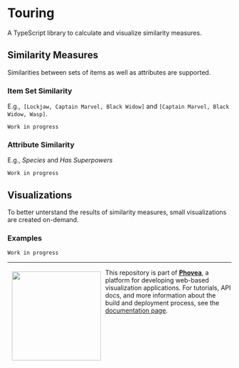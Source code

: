 # Touring
A TypeScript library to calculate and visualize similarity measures.

## Similarity Measures
Similarities between sets of items as well as attributes are supported.

### Item Set Similarity
E.g.,` [Lockjaw, Captain Marvel, Black Widow]` and `[Captain Marvel, Black Widow, Wasp]`.

`Work in progress`


### Attribute Similarity
E.g., *Species* and *Has Superpowers*

`Work in progress`

## Visualizations
To better unterstand the results of similarity measures, small visualizations are created on-demand.

### Examples

`Work in progress`


***

<a href="https://caleydo.org"><img src="http://caleydo.org/assets/images/logos/caleydo.svg" align="left" width="200px" hspace="10" vspace="6"></a>
This repository is part of **[Phovea](http://phovea.caleydo.org/)**, a platform for developing web-based visualization applications. For tutorials, API docs, and more information about the build and deployment process, see the [documentation page](http://phovea.caleydo.org).


[phovea-image]: https://img.shields.io/badge/Phovea-Client%20Plugin-F47D20.svg
[phovea-url]: https://phovea.caleydo.org
[npm-image]: https://badge.fury.io/js/touring.svg
[npm-url]: https://npmjs.org/package/touring
[travis-image]: https://travis-ci.org/caleydo/touring.svg?branch=master
[travis-url]: https://travis-ci.org/caleydo/touring
[daviddm-image]: https://david-dm.org/caleydo/touring/status.svg
[daviddm-url]: https://david-dm.org/caleydo/touring
